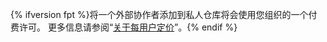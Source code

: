 {% ifversion fpt %}将一个外部协作者添加到私人仓库将会使用您组织的一个付费许可。 更多信息请参阅“[关于每用户定价](/articles/about-per-user-pricing/)”。{% endif %}

